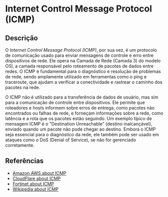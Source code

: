 # Internet Control Message Protocol (ICMP)

## Descrição

O *Internet Control Message Protocol (ICMP)*, por sua vez, é um protocolo de comunicação usado para enviar mensagens de controle e erro entre dispositivos de rede. Ele opera na Camada de Rede (Camada 3) do modelo OSI, a camada responsável pelo roteamento de pacotes de dados entre redes. O ICMP é fundamental para o diagnóstico e resolução de problemas de rede, sendo amplamente utilizado em ferramentas como o ping e traceroute, que ajudam a verificar a conectividade e rastrear o caminho dos pacotes na rede.

O ICMP não é utilizado para a transferência de dados de usuário, mas sim para a comunicação de controle entre dispositivos. Ele permite que roteadores e hosts informem sobre erros de entrega, como pacotes não encontrados ou falhas de rede, e forneçam informações sobre a rede, como latência e a rota que os pacotes estão seguindo. Um exemplo típico de mensagem ICMP é o "Destination Unreachable" (destino inalcançável), enviado quando um pacote não pode chegar ao destino. Embora o ICMP seja essencial para o diagnóstico da rede, ele também pode ser usado em ataques como o DoS (Denial of Service), se não for gerenciado corretamente.

## Referências

- [Amazon AWS about ICMP](https://aws.amazon.com/pt/what-is/icmp/)
- [CloudFlare about ICMP](https://www.cloudflare.com/pt-br/learning/ddos/glossary/internet-control-message-protocol-icmp/)
- [Fortinet about ICMP](https://www.fortinet.com/br/resources/cyberglossary/internet-control-message-protocol-icmp)
- [Wikipedia about ICMP](https://pt.wikipedia.org/wiki/Internet_Control_Message_Protocol)